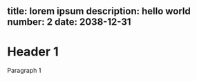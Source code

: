 title: lorem ipsum
description: hello world
number: 2
date: 2038-12-31
---

# Header 1 #

Paragraph 1

